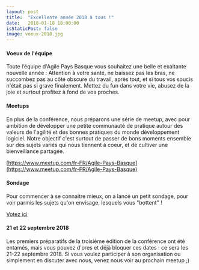 ```yaml
---
layout: post
title:  "Excellente année 2018 à tous !"
date:   2018-01-18 18:00:00
isStaticPost: false
image: voeux-2018.jpg
---
```

#### Voeux de l'équipe
Toute l’équipe d'Agile Pays Basque vous souhaitez une belle et exaltante nouvelle année :
Attention à votre santé, ne baissez pas les bras, ne succombez pas au côté obscure du travail, après tout, et si tous vos soucis n'était pas si grave finalement.
Mettez du fun dans votre vie, abusez de la joie et surtout profitez à fond de vos proches.



#### Meetups
En plus de la conférence, nous préparons une série de meetup, avec pour ambition de développer une petite communauté de pratique autour des valeurs de l'agilité et des bonnes pratiques du monde développement logiciel.
Notre objectif c'est surtout de passer de bons moments ensemble sur des sujets variés qui nous tiennent à coeur, et de cultiver une bienveillance partagée.

[https://www.meetup.com/fr-FR/Agile-Pays-Basque](https://www.meetup.com/fr-FR/Agile-Pays-Basque)



#### Sondage
Pour commencer à se connaitre mieux, on a lancé un petit sondage, pour voir parmis les sujets qu'on envisage, lesquels vous "bottent" !

[Votez ici](https://www.meetup.com/fr-FR/Agile-Pays-Basque/polls/1260931/)

#### 21 et 22 septembre 2018 
Les premiers préparatifs de la troisième édition de la conférence ont été entamés, mais vous pouvez d'ores et déjà bloquer ces dates : ce sera les 21-22 septembre 2018.
Si vous voulez participer à son organisation ou simplement en discuter avec nous, venez nous voir au prochain meetup ;)
